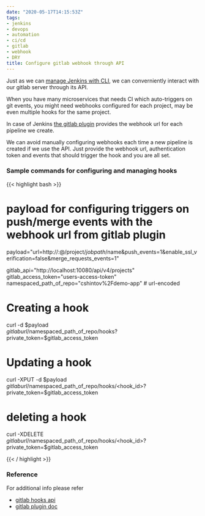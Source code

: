 ```yaml
---
date: "2020-05-17T14:15:53Z"
tags:
- jenkins
- devops
- automation
- ci/cd
- gitlab
- webhook
- DRY
title: Configure gitlab webhook through API
---
```


Just as we can [manage Jenkins with CLI], we can converniently interact with our gitlab server through 
its API.

When you have many microservices that needs CI which auto-triggers on git events, you might need webhooks 
configured for each project, may be even multiple hooks for the same project. 

In case of Jenkins [the gitlab plugin] provides the webhook url for each pipeline we create.

We can avoid manually configuring webhooks each time a new pipeline is created if we use the API. Just 
provide the webhook url, authentication token and events that should trigger the hook and you
are all set.

### Sample commands for configuring and managing hooks
{{< highlight bash >}}

# payload for configuring triggers on push/merge events with the webhook url from gitlab plugin
payload="url=http://<jenkins-user>:<jenkins-api-token>@<jenkins-url>/project/$jobpath/$name&push_events=1&enable_ssl_verification=false&merge_requests_events=1"

gitlab_api="http://localhost:10080/api/v4/projects"
gitlab_access_token="users-access-token"
namespaced_path_of_repo="cshintov%2Fdemo-app" # url-encoded

# Creating a hook
curl -d $payload \
    $gitlaburl/$namespaced_path_of_repo/hooks?private_token=$gitlab_access_token

# Updating a hook
curl -XPUT -d $payload \
    $gitlaburl/$namespaced_path_of_repo/hooks/<hook_id>?private_token=$gitlab_access_token

# deleting a hook
curl -XDELETE \
    $gitlaburl/$namespaced_path_of_repo/hooks/<hook_id>?private_token=$gitlab_access_token

{{< / highlight >}}

### Reference
For additional info please refer 
* [gitlab hooks api] 
* [gitlab plugin doc] 

[Gitlab Hooks API]: https://docs.gitlab.com/ee/api/projects.html#hooks
[Manage Jenkins with CLI]: https://shendao.in/2020/05/17/manage-jenkins-with-cli.html
[The Gitlab Plugin]: https://plugins.jenkins.io/gitlab-plugin
[Gitlab plugin doc]: https://github.com/jenkinsci/gitlab-plugin/blob/master/README.md
